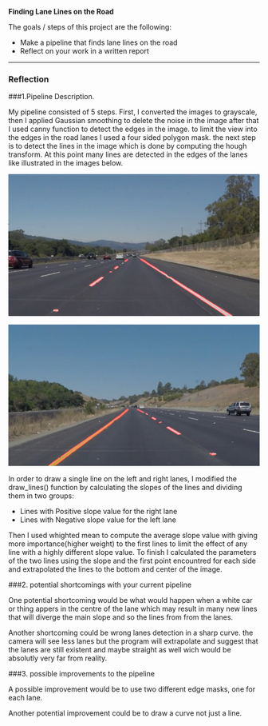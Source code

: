 
**Finding Lane Lines on the Road**

The goals / steps of this project are the following:
* Make a pipeline that finds lane lines on the road
* Reflect on your work in a written report


[//]: # (Image References)


[image1]: ./lanes_solidWhiteRight.jpg
[image2]: ./lanes_solidYellowCurve.jpg 

---

### Reflection

###1.Pipeline Description.

My pipeline consisted of 5 steps. First, I converted the images to grayscale, then I applied Gaussian smoothing 
to delete the noise in the image after that I used canny function to detect the edges in the image.
to limit the view into the edges in the road lanes I used a four sided polygon mask.
the next step is to detect the lines in the image which is done by computing the hough transform.
At this point many lines are detected in the edges of  the lanes like illustrated in the images below. 

![alt white lane detect][image1]

![alt yellow lane detect][image2]


In order to draw a single line on the left and right lanes, I modified the draw_lines() function by calculating
the slopes of the lines and dividing them in two groups:
* Lines with Positive slope value for the right lane
* Lines with Negative slope value for the left lane

Then I used whighted mean to compute the average slope value with giving more importance(higher weight)
to the first lines to limit the effect of any line with a highly different slope value.
To finish I calculated the parameters of the two lines using the slope and the first point encountred for
each side and extrapolated the lines to the bottom and center of the image.



###2. potential shortcomings with your current pipeline


One potential shortcoming would be what would happen when a white car or thing appers in the centre of the 
lane which may result in many new lines that will diverge the main slope and so the lines from from the lanes. 

Another shortcoming could be wrong lanes detection in a sharp curve. the camera will see less lanes but the 
program will extrapolate and suggest that the lanes are still existent and maybe straight as well wich would
be absolutly very far from reality.


###3. possible improvements to the pipeline

A possible improvement would be to use two different edge masks, one for each lane.

Another potential improvement could be to draw a curve not just a line.
